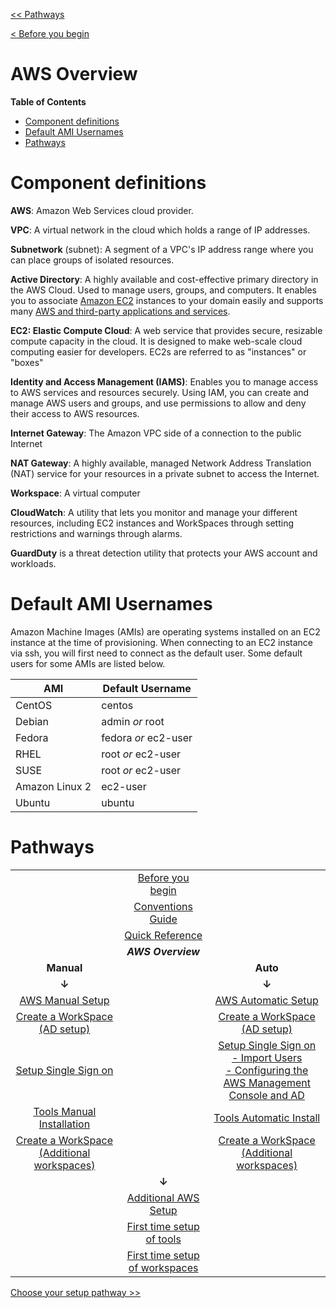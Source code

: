 [<< Pathways](README.md)

[< Before you begin](before-you-begin.md)

# AWS Overview

<!-- START doctoc generated TOC please keep comment here to allow auto update -->
<!-- DON'T EDIT THIS SECTION, INSTEAD RE-RUN doctoc TO UPDATE -->
**Table of Contents**

- [Component definitions](#markdown-header-component-definitions)
- [Default AMI Usernames](#markdown-header-default-ami-usernames)
- [Pathways](#markdown-header-pathways)

<!-- END doctoc generated TOC please keep comment here to allow auto update -->

# Component definitions

**AWS**: Amazon Web Services cloud provider.

**VPC**: A virtual network in the cloud which holds a range of IP addresses.

**Subnetwork** (subnet): A segment of a VPC's IP address range where you can place groups of isolated resources.

**Active Directory**: A highly available and cost-effective primary directory in the AWS Cloud. Used to manage users, groups, and computers. It enables you to associate [Amazon EC2](https://aws.amazon.com/ec2/) instances to your domain easily and supports many [AWS and third-party applications and services](https://aws.amazon.com/directoryservice/details/).

**EC2: Elastic Compute Cloud**: A web service that provides secure, resizable compute capacity in the cloud. It is designed to make web-scale cloud computing easier for developers. EC2s are referred to as "instances" or "boxes"

**Identity and Access Management (IAMS)**: Enables you to manage access to AWS services and resources securely. Using IAM, you can create and manage AWS users and groups, and use permissions to allow and deny their access to AWS resources.

**Internet Gateway**: The Amazon VPC side of a connection to the public Internet

**NAT Gateway**: A highly available, managed Network Address Translation (NAT) service for your resources in a private subnet to access the Internet.

**Workspace**: A virtual computer

**CloudWatch**: A utility that lets you monitor and manage your different resources, including EC2 instances and WorkSpaces through setting restrictions and warnings through alarms.

**GuardDuty** is a threat detection utility that protects your AWS account and workloads.

# Default AMI Usernames

Amazon Machine Images (AMIs) are operating systems installed on an EC2 instance at the time of provisioning. When connecting to an EC2 instance via ssh, you will first need to connect as the default user. Some default users for some AMIs are listed below.

| AMI            | Default Username     |
| -------------- | -------------------- |
| CentOS         | centos               |
| Debian         | admin _or_ root      |
| Fedora         | fedora _or_ ec2-user |
| RHEL           | root _or_ ec2-user   |
| SUSE           | root _or_ ec2-user   |
| Amazon Linux 2 | ec2-user             |
| Ubuntu         | ubuntu               |


<h1>Pathways</h1>

|         |  |  |
| :-------------: |:--:|:-------------:|
||[Before you begin](before-you-begin.md) | |
||[Conventions Guide](conventions-guide.md)| |
||[Quick Reference](quick-reference.md) | |
||***AWS Overview*** | |
| **Manual** |  | **Auto** |
|**&#8595;**| |**&#8595;**
| [AWS Manual Setup](aws-manual-infrastructure.md) | | [AWS Automatic Setup](aws-automatic-infrastructure.md)
| [Create a WorkSpace (AD setup)](create-a-workspace.md) | | [Create a WorkSpace (AD setup)](create-a-workspace.md) 
| [Setup Single Sign on](setup-single-sign-on.md) | | [Setup Single Sign on](setup-single-sign-on.md) <br> [ - Import Users](setup-single-sign-on.md#Import-Users-and-Groups-to-the-Active-Directory) <br> [ - Configuring the AWS Management Console and AD](setup-single-sign-on.md#Configuring-the-AWS-Management-Console-and-AD)   
|[Tools Manual Installation](tools-manual-installation.md)   | | [Tools Automatic Install](tools-automatic-installation.md)
| [Create a WorkSpace (Additional workspaces)](create-a-workspace.md##create-additional-workspaces)  | | [Create a WorkSpace (Additional workspaces)](create-a-workspace.md##create-additional-workspaces)
||**&#8595;**
||[Additional AWS Setup](additional-aws-setup.md) | |
||[First time setup of tools](first-time-tools-setup.md)
||[First time setup of workspaces](first-time-workspaces-setup.md)

[Choose your setup pathway >>](pathways.md)
